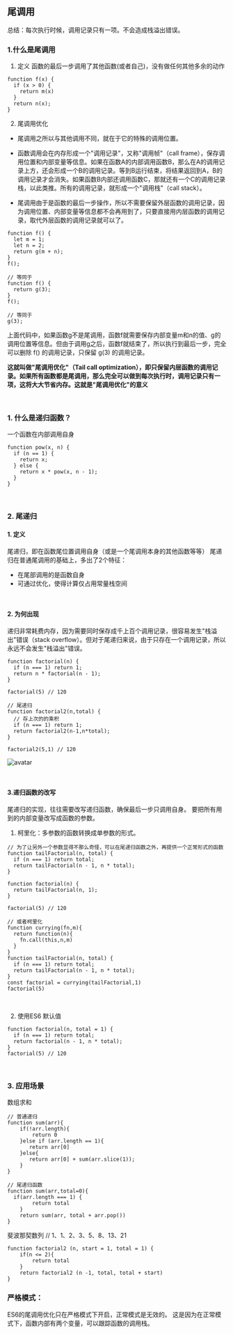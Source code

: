 ## 尾调用
总结：每次执行时候，调用记录只有一项。不会造成栈溢出错误。

### 1.什么是尾调用
1. 定义
函数的最后一步调用了其他函数(或者自己)，没有做任何其他多余的动作
```
function f(x) {
  if (x > 0) {
    return m(x)
  }
  return n(x);
}
```
2. 尾调用优化
- 尾调用之所以与其他调用不同，就在于它的特殊的调用位置。
- 函数调用会在内存形成一个"调用记录"，又称"调用帧"（call frame），保存调用位置和内部变量等信息。如果在函数A的内部调用函数B，那么在A的调用记录上方，还会形成一个B的调用记录。等到B运行结束，将结果返回到A，B的调用记录才会消失。如果函数B内部还调用函数C，那就还有一个C的调用记录栈，以此类推。所有的调用记录，就形成一个"调用栈"（call stack）。

- 尾调用由于是函数的最后一步操作，所以不需要保留外层函数的调用记录，因为调用位置、内部变量等信息都不会再用到了，只要直接用内层函数的调用记录，取代外层函数的调用记录就可以了。
```
function f() {
  let m = 1;
  let n = 2;
  return g(m + n);
}
f();

// 等同于
function f() {
  return g(3);
}
f();

// 等同于
g(3);
```
上面代码中，如果函数g不是尾调用，函数f就需要保存内部变量m和n的值、g的调用位置等信息。但由于调用g之后，函数f就结束了，所以执行到最后一步，完全可以删除 f() 的调用记录，只保留 g(3) 的调用记录。

**这就叫做"尾调用优化"（Tail call optimization），即只保留内层函数的调用记录。如果所有函数都是尾调用，那么完全可以做到每次执行时，调用记录只有一项，这将大大节省内存。这就是"尾调用优化"的意义**

<br>

### 1. 什么是递归函数？
一个函数在内部调用自身
```
function pow(x, n) {
  if (n == 1) {
    return x;
  } else {
    return x * pow(x, n - 1);
  }
}
```
<br>

### 2. 尾递归
#### 1. 定义
尾递归，即在函数尾位置调用自身（或是一个尾调用本身的其他函数等等）
尾递归在普通尾调用的基础上，多出了2个特征：
* 在尾部调用的是函数自身
* 可通过优化，使得计算仅占用常量栈空间

<br>

#### 2. 为何出现
递归非常耗费内存，因为需要同时保存成千上百个调用记录，很容易发生"栈溢出"错误（stack overflow）。但对于尾递归来说，由于只存在一个调用记录，所以永远不会发生"栈溢出"错误。

```
function factorial(n) {
  if (n === 1) return 1;
  return n * factorial(n - 1);
}

factorial(5) // 120

// 尾递归
function factorial2(n,total) {
  // 存上次的的乘积
  if (n === 1) return 1;
  return factorial2(n-1,n*total);
}

factorial2(5,1) // 120
```

![avatar](https://www.ruanyifeng.com/blogimg/asset/2015/bg2015041003.png)

<br>

#### 3.递归函数的改写
尾递归的实现，往往需要改写递归函数，确保最后一步只调用自身。
要把所有用到的内部变量改写成函数的参数。

1. 柯里化：多参数的函数转换成单参数的形式。
```
// 为了让另外一个参数显得不那么奇怪，可以在尾递归函数之外，再提供一个正常形式的函数
function tailFactorial(n, total) {
  if (n === 1) return total;
  return tailFactorial(n - 1, n * total);
}

function factorial(n) {
  return tailFactorial(n, 1);
}

factorial(5) // 120

// 或者柯里化
function currying(fn,m){
  return function(n){
    fn.call(this,n,m)
  }
}
function tailFactorial(n, total) {
  if (n === 1) return total;
  return tailFactorial(n - 1, n * total);
}
const factorial = currying(tailFactorial,1)
factorial(5)
```
<br>

2. 使用ES6 默认值

```
function factorial(n, total = 1) {
  if (n === 1) return total;
  return factorial(n - 1, n * total);
}
factorial(5) // 120
```
<br>

### 3. 应用场景
数组求和
```
// 普通递归
function sum(arr){
    if(!arr.length){
        return 0
    }else if (arr.length == 1){
       return arr[0]
    }else{
       return arr[0] + sum(arr.slice(1));
    }
}

// 尾递归函数
function sum(arr,total=0){
  if(arr.length === 1) {
        return total
    }
    return sum(arr, total + arr.pop())
}

```
斐波那契数列 // 1、1、2、3、5、8、13、21
```
function factorial2 (n, start = 1, total = 1) {
    if(n <= 2){
        return total
    }
    return factorial2 (n -1, total, total + start)
}

```
### 严格模式：
ES6的尾调用优化只在严格模式下开启，正常模式是无效的。
这是因为在正常模式下，函数内部有两个变量，可以跟踪函数的调用栈。